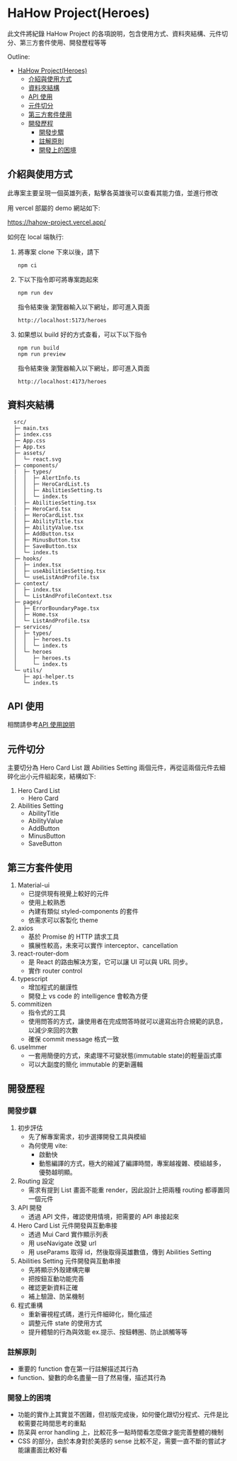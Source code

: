 # HaHow Project(Heroes)

此文件將紀錄 HaHow Project 的各項說明，包含使用方式、資料夾結構、元件切分、第三方套件使用、開發歷程等等

Outline:

- [HaHow Project(Heroes)](#hahow-projectheroes)
  - [介紹與使用方式](#介紹與使用方式)
  - [資料夾結構](#資料夾結構)
  - [API 使用](#api-使用)
  - [元件切分](#元件切分)
  - [第三方套件使用](#第三方套件使用)
  - [開發歷程](#開發歷程)
    - [開發步驟](#開發步驟)
    - [註解原則](#註解原則)
    - [開發上的困境](#開發上的困境)

## 介紹與使用方式

此專案主要呈現一個英雄列表，點擊各英雄後可以查看其能力值，並進行修改

用 vercel 部屬的 demo 網站如下:

https://hahow-project.vercel.app/

如何在 local 端執行:

1. 將專案 clone 下來以後，請下
   ```
   npm ci
   ```
2. 下以下指令即可將專案跑起來

   ```
   npm run dev
   ```

   指令結束後 瀏覽器輸入以下網址，即可進入頁面

   ```
   http://localhost:5173/heroes
   ```

3. 如果想以 build 好的方式查看，可以下以下指令

   ```
   npm run build
   npm run preview
   ```

   指令結束後 瀏覽器輸入以下網址，即可進入頁面

   ```
   http://localhost:4173/heroes
   ```

## 資料夾結構

```
  src/
  ├─ main.txs
  ├─ index.css
  ├─ App.css
  ├─ App.txs
  ├─ assets/
  │  └─ react.svg
  ├─ components/
  |  ├─ types/
  │  │  ├─ AlertInfo.ts
  │  │  ├─ HeroCardList.ts
  │  │  ├─ AbilitiesSetting.ts
  │  │  └─ index.ts
  │  ├─ AbilitiesSetting.tsx
  |  ├─ HeroCard.tsx
  │  ├─ HeroCardList.tsx
  │  ├─ AbilityTitle.tsx
  │  ├─ AbilityValue.tsx
  │  ├─ AddButton.tsx
  │  ├─ MinusButton.tsx
  │  ├─ SaveButton.tsx
  │  └─ index.ts
  ├─ hooks/
  │  ├─ index.tsx
  │  ├─ useAbilitiesSetting.tsx
  │  └─ useListAndProfile.tsx
  ├─ context/
  │  ├─ index.tsx
  │  └─ ListAndProfileContext.tsx
  ├─ pages/
  │  ├─ ErrorBoundaryPage.tsx
  │  ├─ Home.tsx
  │  └─ ListAndProfile.tsx
  ├─ services/
  │  ├─ types/
  │  │  ├─ heroes.ts
  │  │  └─ index.ts
  │  └─ heroes
  │     ├─ heroes.ts
  │     └─ index.ts
  └─ utils/
     ├─ api-helper.ts
     └─ index.ts
```

## API 使用

相關請參考[API 使用說明](https://github.com/hahow/hahow-recruit/blob/master/frontend.md)

## 元件切分

主要切分為 Hero Card List 跟 Abilities Setting 兩個元件，再從這兩個元件去細碎化出小元件組起來，結構如下:

1. Hero Card List
   - Hero Card
2. Abilities Setting
   - AbilityTitle
   - AbilityValue
   - AddButton
   - MinusButton
   - SaveButton

## 第三方套件使用

1. Material-ui
   - 已提供現有視覺上較好的元件
   - 使用上較熟悉
   - 內建有類似 styled-components 的套件
   - 依需求可以客製化 theme
2. axios
   - 基於 Promise 的 HTTP 請求工具
   - 擴展性較高，未來可以實作 interceptor、cancellation
3. react-router-dom
   - 是 React 的路由解决方案，它可以讓 UI 可以與 URL 同步。
   - 實作 router control
4. typescript
   - 增加程式的嚴謹性
   - 開發上 vs code 的 intelligence 會較為方便
5. commitizen
   - 指令式的工具
   - 使用問答的方式，讓使用者在完成問答時就可以邊寫出符合規範的訊息，以減少來回的次數
   - 確保 commit message 格式一致
6. useImmer
   - 一套用簡便的方式，來處理不可變狀態(immutable state)的輕量函式庫
   - 可以大副度的簡化 immutable 的更新邏輯

## 開發歷程

### 開發步驟

1. 初步評估
   - 先了解專案需求，初步選擇開發工具與模組
   - 為何使用 vite:
     - 啟動快
     - 動態編譯的方式，極大的縮減了編譯時間，專案越複雜、模組越多，優勢越明顯。
2. Routing 設定
   - 需求有提到 List 畫面不能重 render，因此設計上把兩種 routing 都導置同一個元件
3. API 開發
   - 透過 API 文件，確認使用情境，把需要的 API 串接起來
4. Hero Card List 元件開發與互動串接
   - 透過 Mui Card 實作顯示列表
   - 用 useNavigate 改變 url
   - 用 useParams 取得 id，然後取得英雄數值，傳到 Abilities Setting
5. Abilities Setting 元件開發與互動串接
   - 先將顯示外殼建構完畢
   - 把按鈕互動功能完善
   - 確認更新資料正確
   - 補上驗證、防呆機制
6. 程式重構
   - 重新審視程式碼，進行元件細碎化，簡化描述
   - 調整元件 state 的使用方式
   - 提升體驗的行為與效能 ex.提示、按鈕轉圈、防止誤觸等等

### 註解原則

- 重要的 function 會在第一行註解描述其行為
- function、變數的命名盡量一目了然易懂，描述其行為

### 開發上的困境

- 功能的實作上其實並不困難，但初版完成後，如何優化跟切分程式、元件是比較需要花時間思考的重點
- 防呆與 error handling 上，比較花多一點時間看怎麼做才能完善整體的機制
- CSS 的部分，由於本身對於美感的 sense 比較不足，需要一直不斷的嘗試才能讓畫面比較好看
